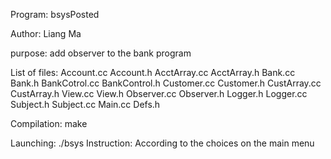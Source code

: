 Program: bsysPosted

Author: Liang Ma

purpose: add observer to the bank program

List of files: Account.cc Account.h
               AcctArray.cc AcctArray.h
               Bank.cc Bank.h
               BankCotrol.cc BankControl.h
               Customer.cc Customer.h
               CustArray.cc CustArray.h
               View.cc View.h
	       Observer.cc Observer.h
	       Logger.h Logger.cc
	       Subject.h Subject.cc
               Main.cc
               Defs.h
	       
Compilation: make

Launching: ./bsys
Instruction: According to the choices on the main menu
